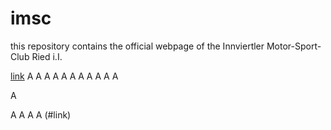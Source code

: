 imsc
====

this repository contains the official webpage of the Innviertler Motor-Sport-Club Ried i.I.


[link](#link)
A
A
A
A
A
A
A
A
A
A
A

A

A
A
A
A
(#link)
